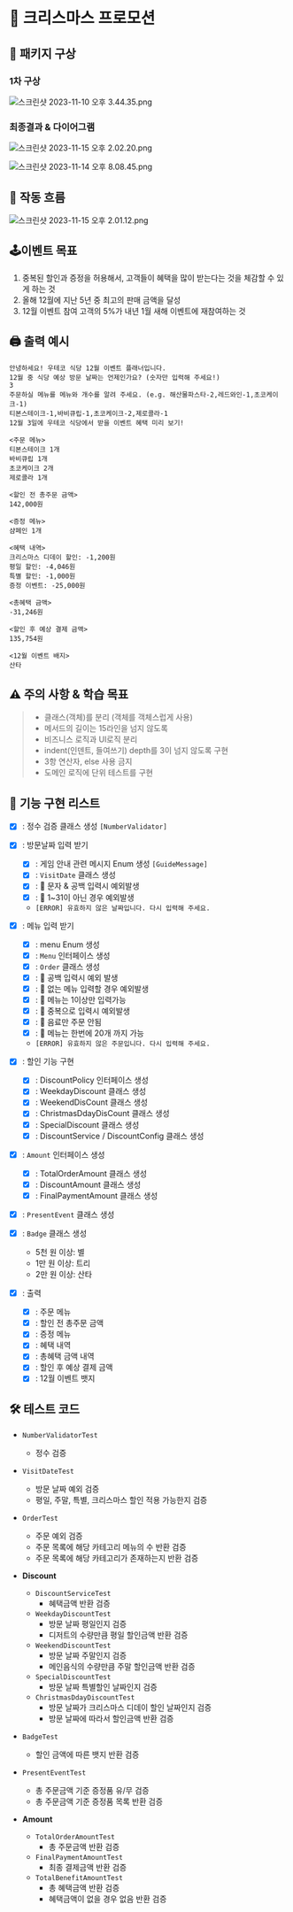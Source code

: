 # 🎄 크리스마스 프로모션

## 🤔 패키지 구상

### 1차 구상
![스크린샷 2023-11-10 오후 3.44.35.png](..%2F..%2F..%2F%EC%8A%A4%ED%81%AC%EB%A6%B0%EC%83%B7%202023-11-10%20%EC%98%A4%ED%9B%84%203.44.35.png)

### 최종결과 & 다이어그램
![스크린샷 2023-11-15 오후 2.02.20.png](..%2F..%2F..%2F%EC%8A%A4%ED%81%AC%EB%A6%B0%EC%83%B7%202023-11-15%20%EC%98%A4%ED%9B%84%202.02.20.png)

![스크린샷 2023-11-14 오후 8.08.45.png](..%2F..%2F..%2F%EC%8A%A4%ED%81%AC%EB%A6%B0%EC%83%B7%202023-11-14%20%EC%98%A4%ED%9B%84%208.08.45.png)
## 🚀 작동 흐름
![스크린샷 2023-11-15 오후 2.01.12.png](..%2F..%2F..%2F%EC%8A%A4%ED%81%AC%EB%A6%B0%EC%83%B7%202023-11-15%20%EC%98%A4%ED%9B%84%202.01.12.png)

## 🕹이벤트 목표
1. 중복된 할인과 증정을 허용해서, 고객들이 혜택을 많이 받는다는 것을 체감할 수 있게 하는 것
2. 올해 12월에 지난 5년 중 최고의 판매 금액을 달성
3. 12월 이벤트 참여 고객의 5%가 내년 1월 새해 이벤트에 재참여하는 것

## 🖨 출력 예시
```
안녕하세요! 우테코 식당 12월 이벤트 플래너입니다.
12월 중 식당 예상 방문 날짜는 언제인가요? (숫자만 입력해 주세요!)
3
주문하실 메뉴를 메뉴와 개수를 알려 주세요. (e.g. 해산물파스타-2,레드와인-1,초코케이크-1)
티본스테이크-1,바비큐립-1,초코케이크-2,제로콜라-1
12월 3일에 우테코 식당에서 받을 이벤트 혜택 미리 보기!
 
<주문 메뉴>
티본스테이크 1개
바비큐립 1개
초코케이크 2개
제로콜라 1개
 
<할인 전 총주문 금액>
142,000원
 
<증정 메뉴>
샴페인 1개
 
<혜택 내역>
크리스마스 디데이 할인: -1,200원
평일 할인: -4,046원
특별 할인: -1,000원
증정 이벤트: -25,000원
 
<총혜택 금액>
-31,246원
 
<할인 후 예상 결제 금액>
135,754원
 
<12월 이벤트 배지>
산타
```

## ⚠️ 주의 사항 & 학습 목표
> - 클래스(객체)를 분리 (객체를 객체스럽게 사용)
> - 메서드의 길이는 15라인을 넘지 않도록
> - 비즈니스 로직과 UI로직 분리
> - indent(인덴트, 들여쓰기) depth를 3이 넘지 않도록 구현
> - 3항 연산자, else 사용 금지
> - 도메인 로직에 단위 테스트를 구현

## 📝 기능 구현 리스트
- [X] : 정수 검증 클래스 생성 `[NumberValidator]`
- [X] : 방문날짜 입력 받기
  - [X] : 게임 안내 관련 메시지 Enum 생성 `[GuideMessage]`
  - [X] : `VisitDate` 클래스 생성
  - [X] : 🚨 문자 & 공백 입력시 예외발생
  - [X] : 🚨 1~31이 아닌 경우 예외발생
  - `[ERROR] 유효하지 않은 날짜입니다. 다시 입력해 주세요.`

- [X] : 메뉴 입력 받기
  - [X] : menu Enum 생성
  - [X] : `Menu` 인터페이스 생성
  - [X] : `Order` 클래스 생성
  - [X] : 🚨 공백 입력시 예외 발생
  - [X] : 🚨 없는 메뉴 입력할 경우 예외발생
  - [X] : 🚨 메뉴는 1이상만 입력가능
  - [X] : 🚨 중복으로 입력시 예외발생
  - [X] : 🚨 음료만 주문 안됨
  - [X] : 🚨 메뉴는 한번에 20개 까지 가능
  - `[ERROR] 유효하지 않은 주문입니다. 다시 입력해 주세요.`

- [X] : 할인 기능 구현
  - [X] : DiscountPolicy 인터페이스 생성
  - [X] : WeekdayDiscount 클래스 생성
  - [X] : WeekendDisCount 클래스 생성
  - [X] : ChristmasDdayDisCount 클래스 생성
  - [X] : SpecialDiscount 클래스 생성
  - [X] : DiscountService / DiscountConfig 클래스 생성
- [X] : `Amount` 인터페이스 생성
  - [X] : TotalOrderAmount 클래스 생성
  - [X] : DiscountAmount 클래스 생성
  - [X] : FinalPaymentAmount 클래스 생성
- [X] : `PresentEvent` 클래스 생성
- [X] : `Badge` 클래스 생성
  - 5천 원 이상: 별
  - 1만 원 이상: 트리
  - 2만 원 이상: 산타

- [X] : 출력
  - [X] : 주문 메뉴
  - [X] : 할인 전 총주문 금액
  - [X] : 증정 메뉴
  - [X] : 혜택 내역
  - [X] : 총혜택 금액 내역
  - [X] : 할인 후 예상 결제 금액
  - [X] : 12월 이벤트 뱃지

## 🛠 테스트 코드
- `NumberValidatorTest`
  - 정수 검증
- `VisitDateTest`
  - 방문 날짜 예외 검증
  - 평일, 주말, 특별, 크리스마스 할인 적용 가능한지 검증
- `OrderTest`
  - 주문 예외 검증
  - 주문 목록에 해당 카테고리 메뉴의 수 반환 검증
  - 주문 목록에 해당 카테고리가 존재하는지 반환 검증
- **Discount**
  - `DiscountServiceTest`
    - 혜택금액 반환 검증
  - `WeekdayDiscountTest`
    - 방문 날짜 평일인지 검증
    - 디저트의 수량만큼 평일 할인금액 반환 검증
  - `WeekendDiscountTest`
    - 방문 날짜 주말인지 검증
    - 메인음식의 수량만큼 주말 할인금액 반환 검증
  - `SpecialDiscountTest`
    - 방문 날짜 특별할인 날짜인지 검증
  - `ChristmasDdayDiscountTest`
    - 방문 날짜가 크리스마스 디데이 할인 날짜인지 검증
    - 방문 날짜에 따라서 할인금액 반환 검증

- `BadgeTest`
  - 할인 금액에 따른 뱃지 반환 검증
- `PresentEventTest`
  - 총 주문금액 기준 증정품 유/무 검증
  - 총 주문금액 기준 증정품 목록 반환 검증

- **Amount**
  - `TotalOrderAmountTest`
    - 총 주문금액 반환 검증
  - `FinalPaymentAmountTest`
    - 최종 결제금액 반환 검증
  - `TotalBenefitAmountTest`
    - 총 혜택금액 반환 검증
    - 혜택금액이 없을 경우 없음 반환 검증
